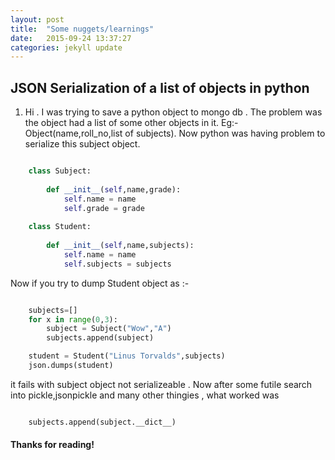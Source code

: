 ```yaml
---
layout: post
title:  "Some nuggets/learnings"
date:   2015-09-24 13:37:27
categories: jekyll update
---
```


JSON Serialization of a list of objects in python
-------------------------------------------------
1. Hi . I was trying to save a python object to mongo db . The problem was the object had a list of some other objects in it. Eg:- Object(name,roll_no,list of subjects). Now python was having problem to serialize this subject object.

```python

	class Subject:
	    
	    def __init__(self,name,grade):
	        self.name = name
	        self.grade = grade
	    
	class Student:
	    
	    def __init__(self,name,subjects):
	        self.name = name
	        self.subjects = subjects


```

Now if you try to dump Student object as :-

```python

	subjects=[]
	for x in range(0,3):
		subject = Subject("Wow","A")
		subjects.append(subject)

	student = Student("Linus Torvalds",subjects)
	json.dumps(student)

```

it fails with subject object not serializeable . Now after some futile search into pickle,jsonpickle and many other thingies , what worked was 

```python

	subjects.append(subject.__dict__)

```

#### Thanks for reading!